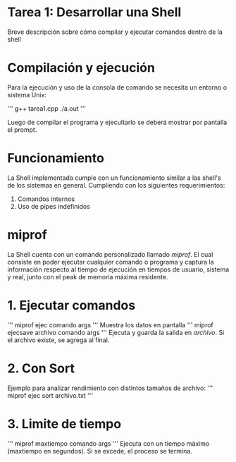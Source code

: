 # Tarea 1: Desarrollar una Shell

Breve descripción sobre cómo compilar y ejecutar comandos dentro de la shell

# Compilación y ejecución

Para la ejecución y uso de la consola de comando se necesita un entorno o sistema Unix:

'''
g++ tarea1.cpp
./a.out
'''

Luego de compilar el programa y ejecultarlo se deberá mostrar por pantalla el prompt.

# Funcionamiento

La Shell implementada cumple con un funcionamiento similar a las shell's de los sistemas en general.
Cumpliendo con los siguientes requerimientos:

1. Comandos internos
2. Uso de pipes indefinidos

# miprof

La Shell cuenta con un comando personalizado llamado *miprof*. El cual consiste en poder ejecutar cualquier comando o programa y captura la información respecto al tiempo
de ejecución en tiempos de usuario, sistema y real, junto con el peak de memoria máxima residente.

# 1. Ejecutar comandos
'''
miprof ejec comando args
'''
Muestra los datos en pantalla
'''
miprof ejecsave archivo comando args
'''
Ejecuta y guarda la salida en *archivo*.
Si el archivo existe, se agrega al final.

# 2. Con Sort

Ejemplo para analizar rendimiento con distintos tamaños de archivo:
'''
miprof ejec sort archivo.txt
'''

# 3. Limite de tiempo

'''
miprof maxtiempo comando args
'''
Ejecuta con un tiempo máximo (maxtiempo en segundos).
Si se excede, el proceso se termina.

